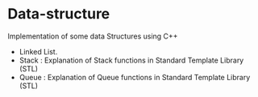 # Data-structure
Implementation of some data Structures using C++

- Linked List.
- Stack : Explanation of Stack functions in Standard Template Library (STL)
- Queue : Explanation of Queue functions in Standard Template Library (STL)



